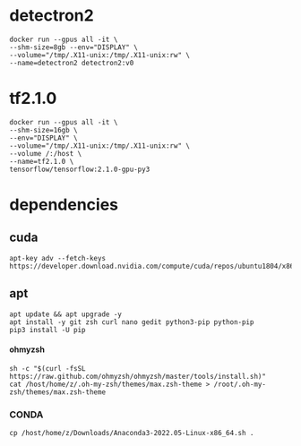 # detectron2
    docker run --gpus all -it \
    --shm-size=8gb --env="DISPLAY" \
    --volume="/tmp/.X11-unix:/tmp/.X11-unix:rw" \
    --name=detectron2 detectron2:v0
    
# tf2.1.0
    docker run --gpus all -it \
    --shm-size=16gb \
    --env="DISPLAY" \
    --volume="/tmp/.X11-unix:/tmp/.X11-unix:rw" \
    --volume /:/host \
    --name=tf2.1.0 \
    tensorflow/tensorflow:2.1.0-gpu-py3

# dependencies
## cuda
    apt-key adv --fetch-keys https://developer.download.nvidia.com/compute/cuda/repos/ubuntu1804/x86_64/3bf863cc.pub 
## apt
    apt update && apt upgrade -y
    apt install -y git zsh curl nano gedit python3-pip python-pip
    pip3 install -U pip
#### ohmyzsh
    sh -c "$(curl -fsSL https://raw.github.com/ohmyzsh/ohmyzsh/master/tools/install.sh)"
    cat /host/home/z/.oh-my-zsh/themes/max.zsh-theme > /root/.oh-my-zsh/themes/max.zsh-theme
### CONDA
    cp /host/home/z/Downloads/Anaconda3-2022.05-Linux-x86_64.sh .
